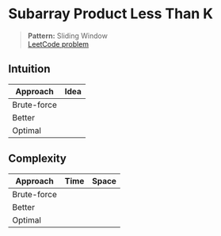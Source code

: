 # Subarray Product Less Than K

> **Pattern:** Sliding Window  
> [LeetCode problem](https://leetcode.com/problems/subarray-product-less-than-k/)

## Intuition

| Approach | Idea |
|----------|------|
| Brute-force | |
| Better | |
| Optimal | |

## Complexity

| Approach  | Time | Space |
|-----------|------|-------|
| Brute-force |  |  |
| Better |  |  |
| Optimal |  |  |

